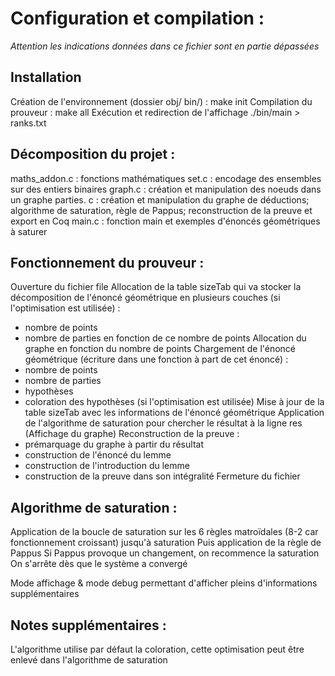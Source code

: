 # Configuration et compilation :

*Attention les indications données dans ce fichier sont en partie dépassées*

## Installation
Création de l'environnement (dossier obj/ bin/) : make init
Compilation du prouveur : make all
Exécution et redirection de l'affichage ./bin/main > ranks.txt

## Décomposition du projet :

maths_addon.c : fonctions mathématiques
set.c : encodage des ensembles sur des entiers binaires
graph.c : création et manipulation des noeuds dans un graphe
parties. c : création  et manipulation du graphe de déductions; algorithme de saturation, règle de Pappus; reconstruction de la preuve et export en Coq
main.c : fonction main et exemples d'énoncés géométriques à saturer

## Fonctionnement du prouveur :

Ouverture du fichier file
Allocation de la table sizeTab qui va stocker la décomposition de l'énoncé géométrique en plusieurs couches (si l'optimisation est utilisée) :
- nombre de points
- nombre de parties en fonction de ce nombre de points
Allocation du graphe en fonction du nombre de points
Chargement de l'énoncé géométrique (écriture dans une fonction à part de cet énoncé) :
- nombre de points
- nombre de parties
- hypothèses
- coloration des hypothèses (si l'optimisation est utilisée)
Mise à jour de la table sizeTab avec les informations de l'énoncé géométrique
Application de l'algorithme de saturation pour chercher le résultat à la ligne res
(Affichage du graphe)
Reconstruction de la preuve :
- prémarquage du graphe à partir du résultat
- construction de l'énoncé du lemme
- construction de l'introduction du lemme
- construction de la preuve dans son intégralité
Fermeture du fichier

## Algorithme de saturation :

Application de la boucle de saturation sur les 6 règles matroïdales (8-2 car fonctionnement croissant) jusqu'à saturation 
Puis application de la règle de Pappus
Si Pappus provoque un changement, on recommence la saturation
On s'arrête dès que le système a convergé

Mode affichage & mode debug permettant d'afficher pleins d'informations supplémentaires

## Notes supplémentaires :

L'algorithme utilise par défaut la coloration, cette optimisation peut être enlevé dans l'algorithme de saturation
